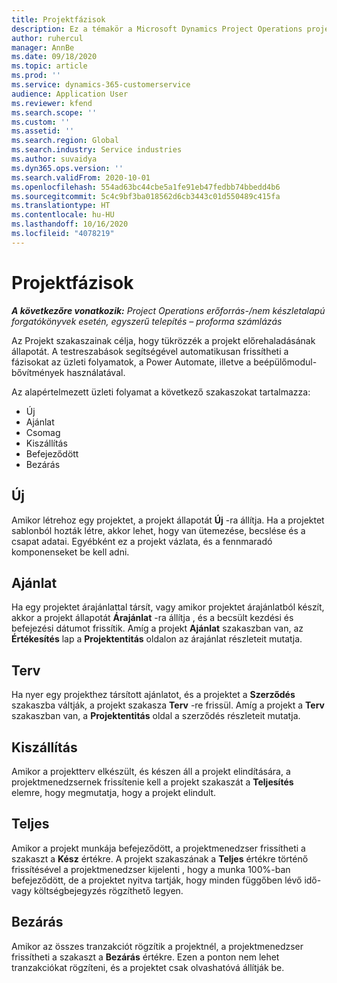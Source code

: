 ```yaml
---
title: Projektfázisok
description: Ez a témakör a Microsoft Dynamics Project Operations projektszakaszairól nyújt információt.
author: ruhercul
manager: AnnBe
ms.date: 09/18/2020
ms.topic: article
ms.prod: ''
ms.service: dynamics-365-customerservice
audience: Application User
ms.reviewer: kfend
ms.search.scope: ''
ms.custom: ''
ms.assetid: ''
ms.search.region: Global
ms.search.industry: Service industries
ms.author: suvaidya
ms.dyn365.ops.version: ''
ms.search.validFrom: 2020-10-01
ms.openlocfilehash: 554ad63bc44cbe5a1fe91eb47fedbb74bbedd4b6
ms.sourcegitcommit: 5c4c9bf3ba018562d6cb3443c01d550489c415fa
ms.translationtype: HT
ms.contentlocale: hu-HU
ms.lasthandoff: 10/16/2020
ms.locfileid: "4078219"
---
```

# <a name="project-stages"></a>Projektfázisok

_**A következőre vonatkozik:** Project Operations erőforrás-/nem készletalapú forgatókönyvek esetén, egyszerű telepítés – proforma számlázás_

Az Projekt szakaszainak célja, hogy tükrözzék a projekt előrehaladásának állapotát. A testreszabások segítségével automatikusan frissítheti a fázisokat az üzleti folyamatok, a Power Automate, illetve a beépülőmodul-bővítmények használatával.

Az alapértelmezett üzleti folyamat a következő szakaszokat tartalmazza:

- Új
- Ajánlat
- Csomag
- Kiszállítás
- Befejeződött
- Bezárás 

## <a name="new"></a>Új

Amikor létrehoz egy projektet, a projekt állapotát **Új** -ra állítja. Ha a projektet sablonból hozták létre, akkor lehet, hogy van ütemezése, becslése és a csapat adatai. Egyébként ez a projekt vázlata, és a fennmaradó komponenseket be kell adni.

## <a name="quote"></a>Ajánlat

Ha egy projektet árajánlattal társít, vagy amikor projektet árajánlatból készít, akkor a projekt állapotát **Árajánlat** -ra állítja , és a becsült kezdési és befejezési dátumot frissítik. Amíg a projekt **Ajánlat** szakaszban van, az **Értékesítés** lap a **Projektentitás** oldalon az árajánlat részleteit mutatja.

## <a name="plan"></a>Terv

Ha nyer egy projekthez társított ajánlatot, és a projektet a **Szerződés** szakaszba váltják, a projekt szakasza **Terv** -re frissül. Amíg a projekt a **Terv** szakaszban van, a **Projektentitás** oldal a szerződés részleteit mutatja.

## <a name="deliver"></a>Kiszállítás

Amikor a projektterv elkészült, és készen áll a projekt elindítására, a projektmenedzsernek frissítenie kell a projekt szakaszát a **Teljesítés** elemre, hogy megmutatja, hogy a projekt elindult.

## <a name="complete"></a>Teljes 

Amikor a projekt munkája befejeződött, a projektmenedzser frissítheti a szakaszt a **Kész** értékre. A projekt szakaszának a **Teljes** értékre történő frissítésével a projektmenedzser kijelenti , hogy a munka 100%-ban befejeződött, de a projektet nyitva tartják, hogy minden függőben lévő idő- vagy költségbejegyzés rögzíthető legyen.

## <a name="close"></a>Bezárás

Amikor az összes tranzakciót rögzítik a projektnél, a projektmenedzser frissítheti a szakaszt a **Bezárás** értékre. Ezen a ponton nem lehet tranzakciókat rögzíteni, és a projektet csak olvashatóvá állítják be.

